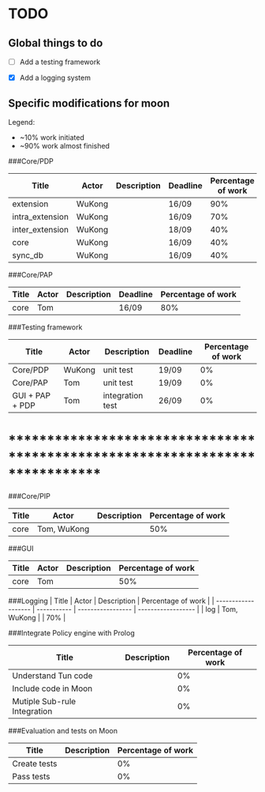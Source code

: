 TODO
====

Global things to do
-------------------

- [ ] Add a testing framework
- [x] Add a logging system


Specific modifications for moon
-------------------------------

Legend:
- ~10% work initiated
- ~90% work almost finished


###Core/PDP

| Title               | Actor       | Description       | Deadline      | Percentage of work |
| ------------------- | ----------- | ----------------- | ------------- | ------------------ |
| extension           | WuKong      |                   | 16/09         | 90%                |
| intra_extension     | WuKong      |                   | 16/09         | 70%                |
| inter_extension     | WuKong      |                   | 18/09         | 40%                |
| core                | WuKong      |                   | 16/09         | 40%                |
| sync_db             | WuKong      |                   | 16/09         | 40%                |


###Core/PAP

| Title               | Actor       | Description       | Deadline      | Percentage of work |
| ------------------- | ----------- | ----------------- | ------------- | ------------------ |
| core                | Tom         |                   | 16/09         | 80%                |



###Testing framework

| Title               | Actor       | Description       | Deadline      | Percentage of work |
| ------------------- | ----------- | ----------------- | ------------- | ------------------ |
| Core/PDP            | WuKong      | unit test         | 19/09         | 0%                 |
| Core/PAP            | Tom         | unit test         | 19/09         | 0%                 |
| GUI + PAP + PDP     | Tom         | integration test  | 26/09         | 0%                 |



# ****************************************************************************


###Core/PIP

| Title               | Actor       | Description       | Percentage of work |
| ------------------- | ----------- | ----------------- | ------------------ |
| core                | Tom, WuKong |                   | 50%                |


###GUI

| Title               | Actor       | Description       | Percentage of work |
| ------------------- | ----------- | ----------------- | ------------------ |
| core                | Tom         |                   | 50%                |


###Logging
| Title               | Actor       | Description       | Percentage of work |
| ------------------- | ----------- | ----------------- | ------------------ |
| log                 | Tom, WuKong |                   | 70%                |



###Integrate Policy engine with Prolog

| Title                   | Description                               | Percentage of work |
| ----------------------- | ----------------------------------------- | ------------------ |
| Understand Tun code     |                                           | 0%                 |
| Include code in Moon    |                                           | 0%                 |
| Mutiple Sub-rule Integration|                                       | 0%                 |


###Evaluation and tests on Moon

|Title        | Description                              | Percentage of work |
|------------ | ---------------------------------------- | ------------------ |
|Create tests |                                          |  0%                |
|Pass tests   |                                          |  0%                |


